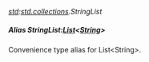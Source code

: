 _[std](../../modules/std/std-module.md):[std.collections](../../modules/std/std-collections.md).StringList_
##### Alias StringList:[List](../../modules/std/std-collections-list.md)<[String](../../modules/wonkey/wonkey-types-string.md)>
Convenience type alias for List\<String\>.
